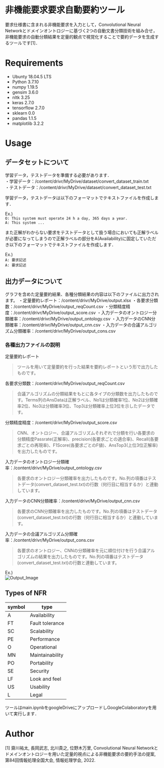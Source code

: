 # 非機能要求要求自動要約ツール
 
要求仕様書に含まれる非機能要求を入力として，Convolutional Neural Networkとドメインオントロジーに基づく2つの⾃動⽂書分類技術を組み合せ，⾮機能要求の⾃動分類結果を定量的観点で視覚化することで要約データを⽣成するツールです[1]．

# Requirements
 
* Ubunty 18.04.5 LTS
* Python 3.7.10
* numpy 1.19.5
* gensim 3.6.0
* nltk 3.25
* keras 2.7.0
* tensorflow 2.7.0
* sklearn 0.0
* pandas 1.1.5
* matplotlib 3.2.2

# Usage

## データセットについて
学習データ，テストデータを準備する必要があります．  
・学習データ：/content/drivr/MyDrive/dataset/convert_dataset_train.txt  
・テストデータ：/content/drivr/MyDrive/dataset/convert_dataset_test.txt  

学習データ，テストデータは以下のフォーマットでテキストファイルを作成します．

Ex.)  
```O: This system must operate 24 h a day, 365 days a year.```  
```A: This system ...```  

また正解がわからない要求をテストデータとして扱う場合においても正解ラベルが必要になってしまうので正解ラベルの部分をA(Availability)に固定していただき以下のフォーマットでテキストファイルを作成します．

Ex.)  
```A: 要求記述```  
```A: 要求記述``` 

## 出力データについて
グラフを含めた定量要約結果、各種分類結果の内容は以下のファイルに出力されます。
・定量要約レポート：/content/drivr/MyDrive/output.xlsx
・各要求分類数：/content/drivr/MyDrive/output_reqCount.csv
・分類精度精度：/content/drivr/MyDrive/output_score.csv
・入力データのオントロジー分類確率：/content/drivr/MyDrive/output_ontology.csv
・入力データのCNN分類確率：/content/drivr/MyDrive/output_cnn.csv
・入力データの合議アルゴリズム分類確率：/content/drivr/MyDrive/output_cons.csv

### 各種出力ファイルの説明
定量要約レポート
> ツールを用いて定量要約を行った結果を要約レポートという形で出力したものです。

各要求分類数：/content/drivr/MyDrive/output_reqCount.csv 
> 合議アルゴリズムの分類結果をもとに各タイプの分類数を出力したものです。Terms列のAnsDataは正解ラベル、No1は分類確率1位、No2は分類確率2位、No3は分類確率3位、Top3は分類確率上位3位を示したデータです。

分類精度精度：/content/drivr/MyDrive/output_score.csv 
> CNN、オントロジー、合議アルゴリズムそれぞれで分類を行い各要求の分類精度Passrate(正解率)、precision(各要求ごとの適合率)、Recall(各要求ごとの再現率)、F1Score(各要求ごとのF値)、AnsTop3(上位3位正解率)を出力したものです。

入力データのオントロジー分類確率：/content/drivr/MyDrive/output_ontology.csv 
> 各要求のオントロジー分類確率を出力したものです。No.列の項番はテストデータ(convert_dataset_test.txt)の行数（何行目に相当するか）と連動しています。

入力データのCNN分類確率：/content/drivr/MyDrive/output_cnn.csv 
> 各要求のCNN分類確率を出力したものです。No.列の項番はテストデータ(convert_dataset_test.txt)の行数（何行目に相当するか）と連動しています。

入力データの合議アルゴリズム分類確率：/content/drivr/MyDrive/output_cons.csv
> 各要求のオントロジー、CNNの分類確率を元に順位付けを行う合議アルゴリズムの結果を出力したものです。No.列の項番はテストデータ(convert_dataset_test.txt)の行数と連動しています。

Ex.)  
![Output_Image](images/output_image.PNG)


## Types of NFR 
|  symbol  |  type  |
| ---- | ---- |
|  A  |  Availability  |
|  FT  |  Fault tolerance  |
|  SC  |  Scalability  |
|  PE  |  Performance  |
|  O  |  Operational  |
|  MN  |  Maintainability  |
|  PO  |  Portability  |
|  SE  |  Security  |
|  LF  |  Look and feel  |
|  US  |  Usability  |
|  L  |  Legal  |

ツールはmain.ipynbをgoogleDriveにアップロードしGoogleColaboratoryを用いて実行します．

# Author

[1] 齋川祐太, 長岡武志, 北川貴之, 位野木万里, Convolutional Neural Networkとドメインオントロジーを用いた定量的視点による非機能要求の要約手法の提案, 第84回情報処理全国大会, 情報処理学会, 2022.
